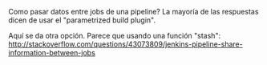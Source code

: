 Como pasar datos entre jobs de una pipeline?
La mayoría de las respuestas dicen de usar el "parametrized build plugin".

Aquí se da otra opción. Parece que usando una función "stash":
http://stackoverflow.com/questions/43073809/jenkins-pipeline-share-information-between-jobs
